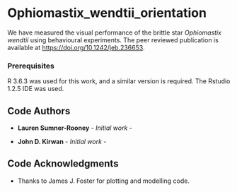 # Ophiomastix_wendtii_orientation

We have measured the visual performance of the brittle star *Ophiomastix wendtii* using behavioural experiments. The peer reviewed publication is available at https://doi.org/10.1242/jeb.236653.


### Prerequisites

R 3.6.3 was used for this work, and a similar version is required. The Rstudio  1.2.5 IDE was used.


## Code Authors

* **Lauren Sumner-Rooney** - *Initial work* - []()

* **John D. Kirwan**       - *Initial work* - [](https://github.com/JohnKirwan)


## Code Acknowledgments

* Thanks to James J. Foster for plotting and modelling code.
